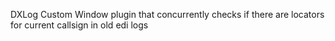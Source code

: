 DXLog Custom Window plugin that concurrently checks if there are locators for current callsign in old edi logs

